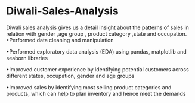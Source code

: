 # Diwali-Sales-Analysis 
Diwali sales analysis gives us a detail insight about the patterns of sales in relation with gender ,age group , product category ,state and occupation.
•Performed data cleaning and manipulation

•Performed exploratory data analysis (EDA) using pandas, matplotlib and seaborn libraries

•Improved customer experience by identifying potential customers across different states, occupation, gender and age groups

•Improved sales by identifying most selling product categories and products, which can help to plan inventory and hence meet the demands
